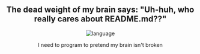 <div align=center>
  
## The dead weight of my brain says: "Uh-huh, who really cares about README.md??" 

![language](https://github-readme-stats.vercel.app/api/top-langs/?username=lukilme&layout=compact&langs_count=10&theme=dark)

I need to program to pretend my brain isn't broken
</div>
